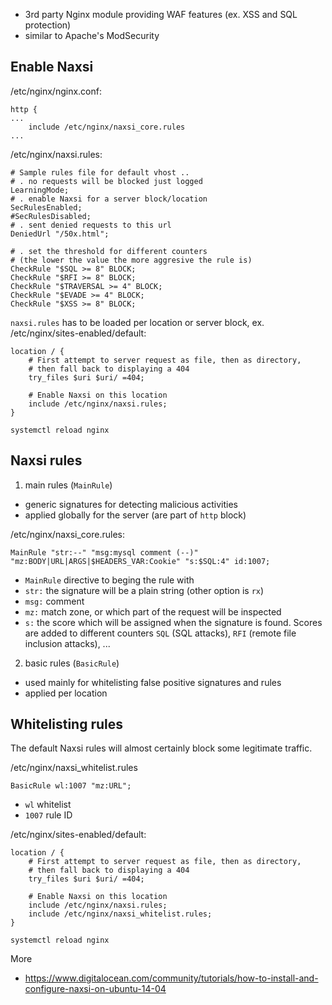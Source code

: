 - 3rd party Nginx module providing WAF features (ex. XSS and SQL protection)
- similar to Apache's ModSecurity

Enable Naxsi
------------

/etc/nginx/nginx.conf:
```
http {
...
    include /etc/nginx/naxsi_core.rules
...
```

/etc/nginx/naxsi.rules:
```
# Sample rules file for default vhost ..
# . no requests will be blocked just logged
LearningMode;
# . enable Naxsi for a server block/location
SecRulesEnabled;
#SecRulesDisabled;
# . sent denied requests to this url
DeniedUrl "/50x.html";

# . set the threshold for different counters
# (the lower the value the more aggresive the rule is)
CheckRule "$SQL >= 8" BLOCK;
CheckRule "$RFI >= 8" BLOCK;
CheckRule "$TRAVERSAL >= 4" BLOCK;
CheckRule "$EVADE >= 4" BLOCK;
CheckRule "$XSS >= 8" BLOCK;
```

`naxsi.rules` has to be loaded per location or server block, ex. /etc/nginx/sites-enabled/default:
```
location / {
    # First attempt to server request as file, then as directory,
    # then fall back to displaying a 404
    try_files $uri $uri/ =404;

    # Enable Naxsi on this location
    include /etc/nginx/naxsi.rules;
}
```

`systemctl reload nginx`

Naxsi rules
-----------

1) main rules (`MainRule`)

- generic signatures for detecting malicious activities
- applied globally for the server (are part of `http` block)

/etc/nginx/naxsi_core.rules:
```
MainRule "str:--" "msg:mysql comment (--)" "mz:BODY|URL|ARGS|$HEADERS_VAR:Cookie" "s:$SQL:4" id:1007;
```
- `MainRule` directive to beging the rule with
- `str:` the signature will be a plain string (other option is `rx`)
- `msg:` comment
- `mz:` match zone, or which part of the request will be inspected
- `s:` the score which will be assigned when the signature is found. Scores are
   added to different counters `SQL` (SQL attacks), `RFI` (remote file inclusion
   attacks), ...

2) basic rules (`BasicRule`)

- used mainly for whitelisting false positive signatures and rules
- applied per location

Whitelisting rules
------------------

The default Naxsi rules will almost certainly block some legitimate traffic.

/etc/nginx/naxsi_whitelist.rules

    BasicRule wl:1007 "mz:URL";

- `wl` whitelist
- `1007` rule ID

/etc/nginx/sites-enabled/default:
```
location / {
    # First attempt to server request as file, then as directory,
    # then fall back to displaying a 404
    try_files $uri $uri/ =404;

    # Enable Naxsi on this location
    include /etc/nginx/naxsi.rules;
    include /etc/nginx/naxsi_whitelist.rules;
}
```

`systemctl reload nginx`

More
- https://www.digitalocean.com/community/tutorials/how-to-install-and-configure-naxsi-on-ubuntu-14-04
